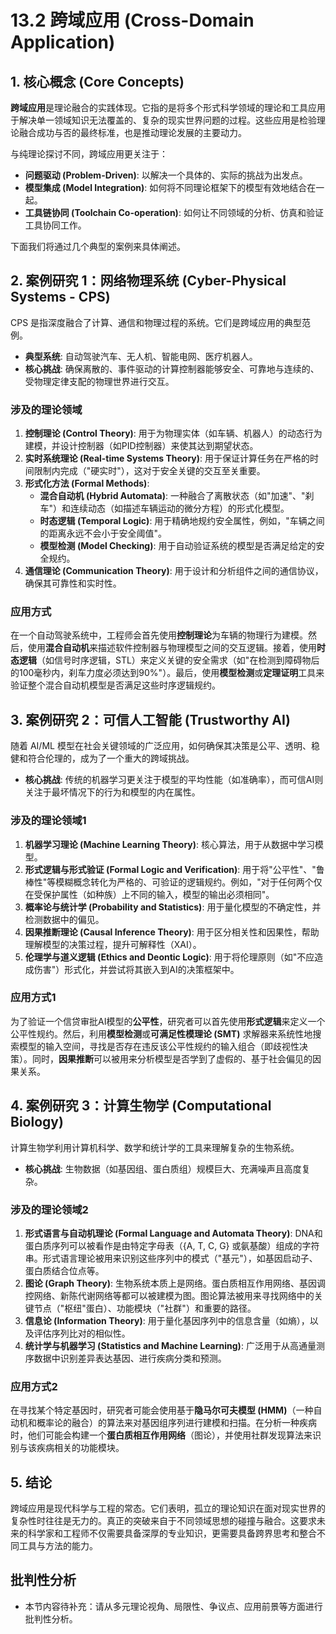 # 13.2 跨域应用 (Cross-Domain Application)

## 1. 核心概念 (Core Concepts)

**跨域应用**是理论融合的实践体现。它指的是将多个形式科学领域的理论和工具应用于解决单一领域知识无法覆盖的、复杂的现实世界问题的过程。这些应用是检验理论融合成功与否的最终标准，也是推动理论发展的主要动力。

与纯理论探讨不同，跨域应用更关注于：

- **问题驱动 (Problem-Driven)**: 以解决一个具体的、实际的挑战为出发点。
- **模型集成 (Model Integration)**: 如何将不同理论框架下的模型有效地结合在一起。
- **工具链协同 (Toolchain Co-operation)**: 如何让不同领域的分析、仿真和验证工具协同工作。

下面我们将通过几个典型的案例来具体阐述。

## 2. 案例研究 1：网络物理系统 (Cyber-Physical Systems - CPS)

CPS 是指深度融合了计算、通信和物理过程的系统。它们是跨域应用的典型范例。

- **典型系统**: 自动驾驶汽车、无人机、智能电网、医疗机器人。
- **核心挑战**: 确保离散的、事件驱动的计算控制器能够安全、可靠地与连续的、受物理定律支配的物理世界进行交互。

### 涉及的理论领域

1. **控制理论 (Control Theory)**: 用于为物理实体（如车辆、机器人）的动态行为建模，并设计控制器（如PID控制器）来使其达到期望状态。
2. **实时系统理论 (Real-time Systems Theory)**: 用于保证计算任务在严格的时间限制内完成（"硬实时"），这对于安全关键的交互至关重要。
3. **形式化方法 (Formal Methods)**:
    - **混合自动机 (Hybrid Automata)**: 一种融合了离散状态（如"加速"、"刹车"）和连续动态（如描述车辆运动的微分方程）的形式化模型。
    - **时态逻辑 (Temporal Logic)**: 用于精确地规约安全属性，例如，"车辆之间的距离永远不会小于安全阈值"。
    - **模型检测 (Model Checking)**: 用于自动验证系统的模型是否满足给定的安全规约。
4. **通信理论 (Communication Theory)**: 用于设计和分析组件之间的通信协议，确保其可靠性和实时性。

### 应用方式

在一个自动驾驶系统中，工程师会首先使用**控制理论**为车辆的物理行为建模。然后，使用**混合自动机**来描述软件控制器与物理模型之间的交互逻辑。接着，使用**时态逻辑**（如信号时序逻辑，STL）来定义关键的安全需求（如"在检测到障碍物后的100毫秒内，刹车力度必须达到90%"）。最后，使用**模型检测**或**定理证明**工具来验证整个混合自动机模型是否满足这些时序逻辑规约。

## 3. 案例研究 2：可信人工智能 (Trustworthy AI)

随着 AI/ML 模型在社会关键领域的广泛应用，如何确保其决策是公平、透明、稳健和符合伦理的，成为了一个重大的跨域挑战。

- **核心挑战**: 传统的机器学习更关注于模型的平均性能（如准确率），而可信AI则关注于最坏情况下的行为和模型的内在属性。

### 涉及的理论领域1

1. **机器学习理论 (Machine Learning Theory)**: 核心算法，用于从数据中学习模型。
2. **形式逻辑与形式验证 (Formal Logic and Verification)**: 用于将"公平性"、"鲁棒性"等模糊概念转化为严格的、可验证的逻辑规约。例如，"对于任何两个仅在受保护属性（如种族）上不同的输入，模型的输出必须相同"。
3. **概率论与统计学 (Probability and Statistics)**: 用于量化模型的不确定性，并检测数据中的偏见。
4. **因果推断理论 (Causal Inference Theory)**: 用于区分相关性和因果性，帮助理解模型的决策过程，提升可解释性（XAI）。
5. **伦理学与道义逻辑 (Ethics and Deontic Logic)**: 用于将伦理原则（如"不应造成伤害"）形式化，并尝试将其嵌入到AI的决策框架中。

### 应用方式1

为了验证一个信贷审批AI模型的**公平性**，研究者可以首先使用**形式逻辑**来定义一个公平性规约。然后，利用**模型检测**或**可满足性模理论 (SMT)** 求解器来系统性地搜索模型的输入空间，寻找是否存在违反该公平性规约的输入组合（即歧视性决策）。同时，**因果推断**可以被用来分析模型是否学到了虚假的、基于社会偏见的因果关系。

## 4. 案例研究 3：计算生物学 (Computational Biology)

计算生物学利用计算机科学、数学和统计学的工具来理解复杂的生物系统。

- **核心挑战**: 生物数据（如基因组、蛋白质组）规模巨大、充满噪声且高度复杂。

### 涉及的理论领域2

1. **形式语言与自动机理论 (Formal Language and Automata Theory)**: DNA和蛋白质序列可以被看作是由特定字母表（{A, T, C, G} 或氨基酸）组成的字符串。形式语言理论被用来识别这些序列中的模式（"基元"），如基因启动子、蛋白质结合位点等。
2. **图论 (Graph Theory)**: 生物系统本质上是网络。蛋白质相互作用网络、基因调控网络、新陈代谢网络等都可以被建模为图。图论算法被用来寻找网络中的关键节点（"枢纽"蛋白）、功能模块（"社群"）和重要的路径。
3. **信息论 (Information Theory)**: 用于量化基因序列中的信息含量（如熵），以及评估序列比对的相似性。
4. **统计学与机器学习 (Statistics and Machine Learning)**: 广泛用于从高通量测序数据中识别差异表达基因、进行疾病分类和预测。

### 应用方式2

在寻找某个特定基因时，研究者可能会使用基于**隐马尔可夫模型 (HMM)**（一种自动机和概率论的融合）的算法来对基因组序列进行建模和扫描。在分析一种疾病时，他们可能会构建一个**蛋白质相互作用网络**（图论），并使用社群发现算法来识别与该疾病相关的功能模块。

## 5. 结论

跨域应用是现代科学与工程的常态。它们表明，孤立的理论知识在面对现实世界的复杂性时往往是无力的。真正的突破来自于不同领域思想的碰撞与融合。这要求未来的科学家和工程师不仅需要具备深厚的专业知识，更需要具备跨界思考和整合不同工具与方法的能力。

## 批判性分析

- 本节内容待补充：请从多元理论视角、局限性、争议点、应用前景等方面进行批判性分析。
